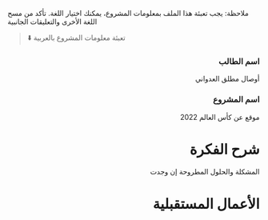 
ملاحظة: يجب تعبئة هذا الملف بمعلومات المشروع، يمكنك اختيار اللغة. تأكد من مسح اللغة الأخرى والتعليقات الجانبية 
> ⬇️ تعبئة معلومات المشروع بالعربية  

<div dir="rtl">
  
### اسم الطالب
أوصال مطلق العدواني

### اسم المشروع
موقع عن كأس العالم 2022

# شرح الفكرة
المشكلة والحلول المطروحة إن وجدت


# الأعمال المستقبلية


</div>


